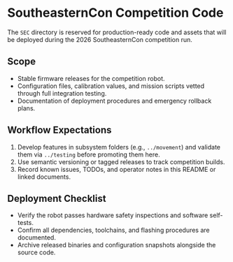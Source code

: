 # SoutheasternCon Competition Code

The `SEC` directory is reserved for production-ready code and assets that will be deployed during the 2026 SoutheasternCon competition run.

## Scope
- Stable firmware releases for the competition robot.
- Configuration files, calibration values, and mission scripts vetted through full integration testing.
- Documentation of deployment procedures and emergency rollback plans.

## Workflow Expectations
1. Develop features in subsystem folders (e.g., `../movement`) and validate them via `../testing` before promoting them here.
2. Use semantic versioning or tagged releases to track competition builds.
3. Record known issues, TODOs, and operator notes in this README or linked documents.

## Deployment Checklist
- Verify the robot passes hardware safety inspections and software self-tests.
- Confirm all dependencies, toolchains, and flashing procedures are documented.
- Archive released binaries and configuration snapshots alongside the source code.
